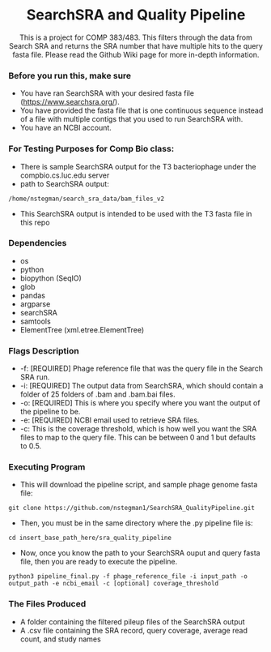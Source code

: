 <h1 align="center">SearchSRA and Quality Pipeline</h1>

<p align="center">This is a project for COMP 383/483. This filters through the data from Search SRA and returns the SRA number that have multiple hits to the query fasta file. Please read the Github Wiki page for more in-depth information.</p>

### Before you run this, make sure

* You have ran SearchSRA with your desired fasta file (https://www.searchsra.org/).
* You have provided the fasta file that is one continuous sequence instead of a file with multiple contigs that you used to run SearchSRA with.
* You have an NCBI account.

### For Testing Purposes for Comp Bio class:

* There is sample SearchSRA output for the T3 bacteriophage under the compbio.cs.luc.edu server
* path to SearchSRA output:
```
/home/nstegman/search_sra_data/bam_files_v2
```
* This SearchSRA output is intended to be used with the T3 fasta file in this repo

### Dependencies

* os
* python
* biopython (SeqIO)
* glob
* pandas
* argparse
* searchSRA
* samtools
* ElementTree (xml.etree.ElementTree)

### Flags Description

* -f: [REQUIRED] Phage reference file that was the query file in the Search SRA run.
* -i: [REQUIRED] The output data from SearchSRA, which should contain a folder of 25 folders of .bam and .bam.bai files.
* -o: [REQUIRED] This is where you specify where you want the output of the pipeline to be.
* -e: [REQUIRED] NCBI email used to retrieve SRA files.
* -c: This is the coverage threshold, which is how well you want the SRA files to map to the query file. This can be between 0 and 1 but defaults to 0.5.

### Executing Program

* This will download the pipeline script, and sample phage genome fasta file:
```
git clone https://github.com/nstegman1/SearchSRA_QualityPipeline.git
```

* Then, you must be in the same directory where the .py pipeline file is:
```
cd insert_base_path_here/sra_quality_pipeline
```

* Now, once you know the path to your SearchSRA ouput and query fasta file, then you are ready to execute the pipeline.

```
python3 pipeline_final.py -f phage_reference_file -i input_path -o output_path -e ncbi_email -c [optional] coverage_threshold
```

### The Files Produced
* A folder containing the filtered pileup files of the SearchSRA output
* A .csv file containing the SRA record, query coverage, average read count, and study names











